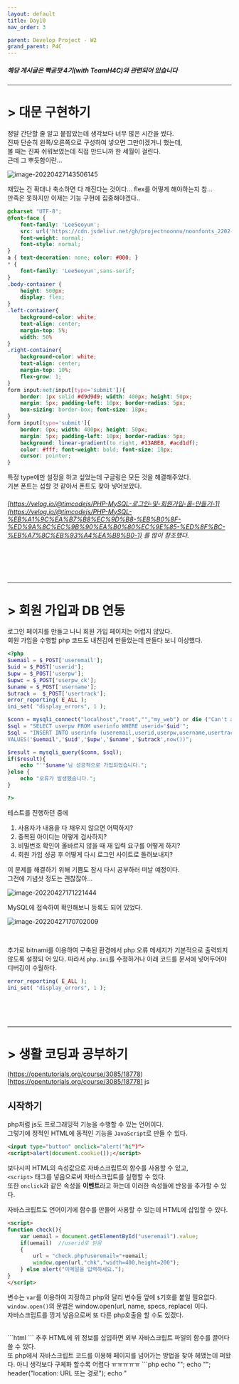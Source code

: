 ```yaml
---
layout: default
title: Day10
nav_order: 3

parent: Develop Project - W2
grand_parent: P4C
---
```


##### 해당 게시글은 빡공팟 4기(with TeamH4C)와 관련되어 있습니다
-----

# > 대문 구현하기

정말 간단할 줄 알고 붙잡았는데 생각보다 너무 많은 시간을 썼다.  
진짜 단순히 왼쪽/오른쪽으로 구성하여 넣으면 그만이겠거니 했는데,  
볼 때는 진짜 쉬워보였는데 직접 만드니까 한 세월이 걸린다.  
근데 그 뿌듯함이란...

![image-20220427143506145](../img/image-20220427143506145.png)

재밌는 건 확대나 축소하면 다 깨진다는 것이다... flex를 어떻게 해야하는지 참...  
만족은 못하지만 이제는 기능 구현에 집중해야겠다..

```css
@charset "UTF-8";
@font-face {
    font-family: 'LeeSeoyun';
    src: url('https://cdn.jsdelivr.net/gh/projectnoonnu/noonfonts_2202-2@1.0/LeeSeoyun.woff') format('woff');
    font-weight: normal;
    font-style: normal;
}
a { text-decoration: none; color: #000; }
* {
    font-family: 'LeeSeoyun',sans-serif;
}
.body-container {
    height: 500px;
    display: flex;
}
.left-container{
    background-color: white;
    text-align: center;
    margin-top: 5%;
    width: 50%
}
.right-container{
    background-color: white;
    text-align: center;
    margin-top: 10%;
    flex-grow: 1;
}
form input:not(input[type='submit']){
    border: 1px solid #d9d9d9; width: 400px; height: 50px;
    margin: 5px; padding-left: 10px; border-radius: 5px;
    box-sizing: border-box; font-size: 18px; 
}
form input[type='submit']{
    border: 0px; width: 400px; height: 50px;
    margin: 5px; padding-left: 10px; border-radius: 5px;
    background: linear-gradient(to right, #13ABE8, #acd1df);
    color: #fff; font-weight: bold; font-size: 18px;
    cursor: pointer;
}
```

특정 type에만 설정을 하고 싶었는데 구글링은 모든 것을 해결해주었다.  
기본 폰트는 섭할 것 같아서 폰트도 찾아 넣어보았다.

###### [https://velog.io/@timcodejs/PHP-MySQL-로그인-및-회원가입-폼-만들기-1](https://velog.io/@timcodejs/PHP-MySQL-%EB%A1%9C%EA%B7%B8%EC%9D%B8-%EB%B0%8F-%ED%9A%8C%EC%9B%90%EA%B0%80%EC%9E%85-%ED%8F%BC-%EB%A7%8C%EB%93%A4%EA%B8%B0-1) 를 많이 참조했다.
<br><br><br>

-----

# > 회원 가입과 DB 연동

로그인 페이지를 만들고 나니 회원 가입 페이지는 어렵지 않았다.   
회원 가입을 수행할 php 코드도 내친김에 만들었는데 만들다 보니 이상했다.

```php
<?php
$uemail = $_POST['useremail'];
$uid = $_POST['userid'];
$upw = $_POST['userpw'];
$upwc = $_POST['userpw_ck'];
$uname = $_POST['username'];
$utrack =  $_POST['usertrack'];
error_reporting( E_ALL );
ini_set( "display_errors", 1 );

$conn = mysqli_connect("localhost","root","","my_web") or die ("Can't access DB");
$sql = "SELECT userpw FROM userinfo WHERE userid='$uid'";
$sql = "INSERT INTO userinfo (useremail,userid,userpw,username,usertrack,createtime) 
VALUES('$uemail','$uid','$upw','$uname','$utrack',now())";

$result = mysqli_query($conn, $sql);
if($result){
    echo "''$uname'님 성공적으로 가입되었습니다.";
}else {
    echo "오류가 발생했습니다.";
}

?>
```

테스트를 진행하던 중에 
1. 사용자가 내용을 다 채우지 않으면 어떡하지?  
2. 중복된 아이디는 어떻게 검사하지?  
3. 비밀번호 확인이 올바르지 않을 때 재 입력 요구를 어떻게 하지?  
4. 회원 가입 성공 후 어떻게 다시 로그인 사이트로 돌려보내지?  

이 문제를 해결하기 위해 기쁨도 잠시 다시 공부하러 떠날 예정이다.  
그전에 기념샷 정도는 괜찮잖아...

![image-20220427171221444](../img/image-20220427171221444.png)

MySQL에 접속하여 확인해보니 등록도 되어 있었다.

![image-20220427170702009](../img/image-20220427170702009.png)

<br>

추가로 bitnami를 이용하여 구축된 환경에서 php 오류 메세지가 기본적으로 출력되지 않도록 설정되 어 있다. 따라서 `php.ini`를 수정하거나 아래 코드를 문서에 넣어두어야 디버깅이 수월하다.

```php
error_reporting( E_ALL );
ini_set( "display_errors", 1 );
```



<br><br><br>

-----

# > 생활 코딩과 공부하기

(https://opentutorials.org/course/3085/18778)[https://opentutorials.org/course/3085/18778] js

## 시작하기
php처럼 js도 프로그래밍적 기능을 수행할 수 있는 언어이다.  
그렇기에 정적인 HTML에 동적인 기능을 `JavaScript`로 만들 수 있다.

```html
<input type="button" onclick="alert("hi")">
<script>alert(document.cookie());</script>
```

보다시피 HTML의 속성값으로 자바스크립트의 함수를 사용할 수 있고,  
`<script>` 태그를 넣음으로써 자바스크립트를 실행할 수 있다.  
또한 `onclick`과 같은 속성을 **이벤트**라고 하는데 이러한 속성들에 반응을 추가할 수 있다.

자바스크립트도 언어이기에 함수를 만들어 사용할 수 있는데 HTML에 삽입할 수 있다.
```html
<script>
function check(){
	var uemail = document.getElementById("useremail").value;
	if(uemail)  //userid로 받음
	{
		url = "check.php?useremail="+uemail;
		window.open(url,"chk","width=400,height=200");
	} else alert("이메일을 입력하세요.");
}
</script>
```
변수는 `var`를 이용하여 지정하고 php와 달리 변수들 앞에 `$`기호를 붙일 필요없다.  
`window.open()`의 문법은 window.open(url, name, specs, replace) 이다.  
자바스크립트를 낑겨 넣음으로써 또 다른 php호출을 할 수도 있겠다.

<br>
```html
<script src="/js/check.js"></script>
```
추후 HTML에 위 정보를 삽입하면 외부 자바스크립트 파일의 함수를 끌어다 쓸 수 있다. 

<br>
또 php에서 자바스크립트 코드를 이용해 페이지를 넘어가는 방법을 찾아 헤맸는데 퍼왔다.  
아니 생각보다 구체화 할수록 어렵다 ㅠㅠㅠㅠㅠ
```php
echo "<script>location.href='URL 또는 경로'</script>";
echo "<script>location.replace('URL 또는 경로')</script>";
header("location: URL 또는 경로");
echo "<meta http-equiv='refresh' content='시간' url='URL 또는 경로'";
```
요렇게 뾰로롱